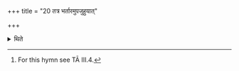 +++
title = "20 तत्र भर्तारमुपजुहुयात्"

+++

<details><summary>थिते</summary>

20. At the time of this (animal-sacrifice) one should perform the by-offerings with (the Hymn) called Bhartr̥.[^1]  

[^1]: For this hymn see TĀ III.4. 
</details>
